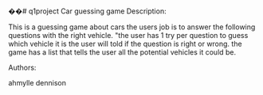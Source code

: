��#   q 1 p r o j e c t 
Car guessing game
Description:

 This is a guessing game about cars the users job is to answer the following questions with the right vehicle.
"the user has 1 try per question to guess which vehicle it is the user will told if the question is right or wrong.
the game has a list that tells the user all the potential vehicles it could be.

Authors:

ahmylle dennison
